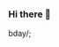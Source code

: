 ### Hi there 👋
bday/;

<!--
**Briannagray/Briannagray** is a ✨ _special_ ✨ repository because its `README.md` (this file) appears on your GitHub profile.

Here are some ideas to get you started:

- 🔭 I’m currently working on ...
- 🌱 I’m currently learning ...

Hheheje
- 👯 I’m looking to collaborate on ...
- 🤔 I’m looking for help with ...
- 💬 Ask me a


D

Ddbout ...
- 📫 How to reach me: ...
- 😄 Pronouns: ...
- ⚡ Fun fact: ...
-->
